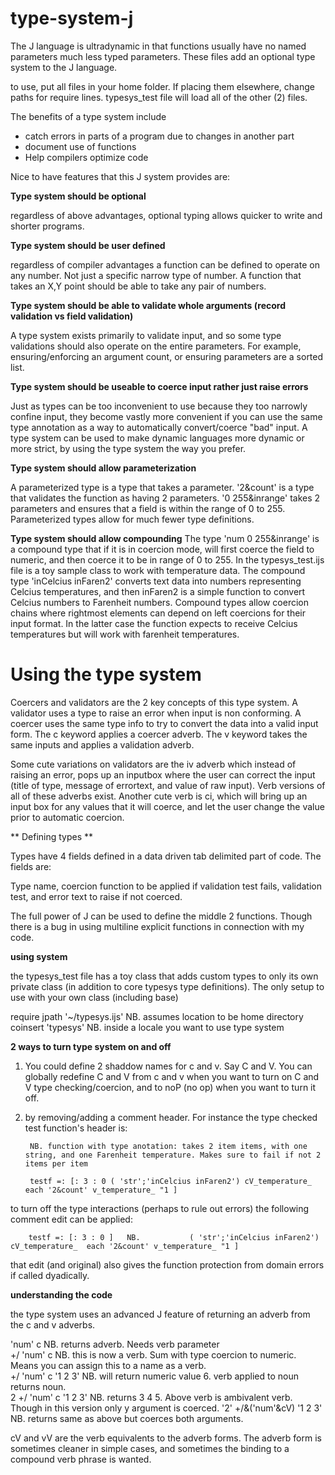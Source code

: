 # type-system-j
The J language is ultradynamic in that functions usually have no named parameters much less typed parameters.  These files add an optional type system to the J language.

to use, put all files in your home folder.  If placing them elsewhere, change paths for require lines.  typesys_test file will load all of the other (2) files.


The benefits of a type system include

* catch errors in parts of a program due to changes in another part
* document use of functions
* Help compilers optimize code

Nice to have features that this J system provides are:

**Type system should be optional**

regardless of above advantages, optional typing allows quicker to write and shorter programs.

**Type system should be user defined**

regardless of compiler advantages a function can be defined to operate on any number.  Not just a specific narrow type of number.  A function that takes an X,Y point should be able to take any pair of numbers.

**Type system should be able to validate whole arguments (record validation vs field validation)**

A type system exists primarily to validate input, and so some type validations should also operate on the entire parameters.  For example, ensuring/enforcing an argument count, or ensuring parameters are a sorted list.

**Type system should be useable to coerce input rather just raise errors**

Just as types can be too inconvenient to use because they too narrowly confine input, they become vastly more convenient if you can use the same type annotation as a way to automatically convert/coerce "bad" input.  A type system can be used to make dynamic languages more dynamic or more strict, by using the type system the way you prefer.

**Type system should allow parameterization**

A parameterized type is a type that takes a parameter.  '2&count' is a type that validates the function as having 2 parameters.  '0 255&inrange' takes 2 parameters and ensures that a field is within the range of 0 to 255.  Parameterized types allow for much fewer type definitions.

**Type system should allow compounding**
The type 'num 0 255&inrange' is a compound type that if it is in coercion mode, will first coerce the field to numeric, and then coerce it to be in range of 0 to 255.  In the typesys_test.ijs file is a toy sample class to work with temperature data.
The compound type 'inCelcius inFaren2' converts text data into numbers representing Celcius temperatures, and then inFaren2 is a simple function to convert Celcius numbers to Farenheit numbers.  Compound types allow coercion chains where rightmost elements can depend on left coercions for their input format.  In the latter case the function expects to receive Celcius temperatures but will work with farenheit temperatures.

# Using the type system

Coercers and validators are the 2 key concepts of this type system.  A validator uses a type to raise an error when input is non conforming.  A coercer uses the same type info to try to convert the data into a valid input form.  The c keyword applies a coercer adverb.  The v keyword takes the same inputs and applies a validation adverb.

Some cute variations on validators are the iv adverb which instead of raising an error, pops up an inputbox where the user can correct the input (title of type, message of errortext, and value of raw input).  Verb versions of all of these adverbs exist.  Another cute verb is ci, which will bring up an input box for any values that it will coerce, and let the user change the value prior to automatic coercion.

** Defining types **

Types have 4 fields defined in a data driven tab delimited part of code. The fields are:

Type name, coercion function to be applied if validation test fails, validation test, and error text to raise if not coerced.

The full power of J can be used to define the middle 2 functions.  Though there is a bug in using multiline explicit functions in connection with my code.

**using system**

the typesys_test file has a toy class that adds custom types to only its own private class (in addition to core typesys type definitions).  The only setup to use with your own class (including base)

require jpath '~/typesys.ijs'  NB. assumes location to be home directory
coinsert 'typesys'  NB. inside a locale you want to use type system

**2 ways to turn type system on and off**

1. You could define 2 shaddow names for c and v.  Say C and V.  You can globally redefine C and V from c and v when you want to turn on C and V type checking/coercion, and to noP (no op) when you want to turn it off.

2. by removing/adding a comment header.  For instance the type checked test function's header is:
 
        NB. function with type anotation: takes 2 item items, with one string, and one Farenheit temperature. Makes sure to fail if not 2 items per item

        testf =: [: 3 : 0 ( 'str';'inCelcius inFaren2') cV_temperature_  each '2&count' v_temperature_ "1 ]

to turn off the type interactions (perhaps to rule out errors) the following comment edit can be applied:
        
        testf =: [: 3 : 0 ]   NB.           ( 'str';'inCelcius inFaren2') cV_temperature_  each '2&count' v_temperature_ "1 ]
        
that edit (and original) also gives the function protection from domain errors if called dyadically.        

**understanding the code**

the type system uses an advanced J feature of returning an adverb from the c and v adverbs.

'num' c       NB. returns adverb.  Needs verb parameter  
+/ 'num' c    NB. this is now a verb.  Sum with type coercion to numeric.  Means you can assign this to a name as a verb.  
+/ 'num' c  '1 2 3'   NB. will return numeric value 6. verb applied to noun returns noun.  
2 +/ 'num' c  '1 2 3' NB. returns 3 4 5.  Above verb is ambivalent verb.  Though in this version only y argument is coerced.
'2' +/&('num'&cV)  '1 2 3'  NB. returns same as above but coerces both arguments. 

cV and vV are the verb equivalents to the adverb forms.  The adverb form is sometimes cleaner in simple cases, and sometimes the binding to a compound verb phrase is wanted.
